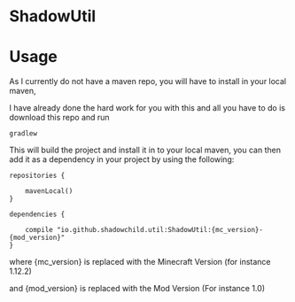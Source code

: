 # ShadowUtil

# Usage
As I currently do not have a maven repo, you will have to install in your local maven,

I have already done the hard work for you with this and all you have to do is download this repo and run

`gradlew`

This will build the project and install it in to your local maven, you can then add it as a dependency in your project by using the following:

```
repositories {

    mavenLocal()
}

dependencies {

    compile "io.github.shadowchild.util:ShadowUtil:{mc_version}-{mod_version}"
}
```

where {mc_version} is replaced with the Minecraft Version (for instance 1.12.2)

and {mod_version} is replaced with the Mod Version (For instance 1.0)
